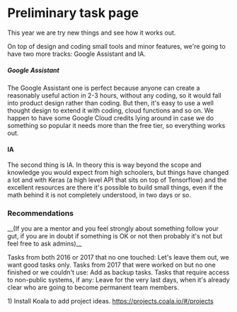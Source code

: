 # Preliminary task page

This year we are try new things and see how it works out.

On top of design and coding small tools and minor features, we're going
to have two more tracks: Google Assistant and IA.

##### Google Assistant

The Google Assistant one is perfect because anyone can create a
reasonably useful action in 2-3 hours, without any coding, so it would
fall into product design rather than coding. But then, it's easy to use
a well thought design to extend it with coding, cloud functions and so
on. We happen to have some Google Cloud credits lying around in case we
do something so popular it needs more than the free tier, so everything
works out.

#### IA

The second thing is IA. In theory this is way beyond the scope and
knowledge you would expect from high schoolers, but things have changed
a lot and with Keras (a high level API that sits on top of Tensorflow)
and the excellent resources are there it's possible to build small
things, even if the math behind it is not completely understood, in two
days or so.

### Recommendations

\_\_(If you are a mentor and you feel strongly about something follow
your gut, if you are in doubt if something is OK or not then probably
it's not but feel free to ask admins)\_\_

Tasks from both 2016 or 2017 that no one touched: Let's leave them out,
we want good tasks only. Tasks from 2017 that were worked on but no
one finished or we couldn't use: Add as backup tasks. Tasks that
require access to non-public systems, if any: Leave for the very last
days, when it's already clear who are going to become permanent team
members.

1\) Install Koala to add project ideas.
<https://projects.coala.io/#/projects>
